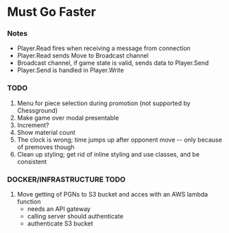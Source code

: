 # Must Go Faster

### Notes

-   Player.Read fires when receiving a message from connection
-   Player.Read sends Move to Broadcast channel
-   Broadcast channel, if game state is valid, sends data to Player.Send
-   Player.Send is handled in Player.Write

### TODO

1. Menu for piece selection during promotion (not supported by Chessground)
2. Make game over modal presentable
3. Increment?
4. Show material count
5. The clock is wrong; time jumps up after opponent move -- only because of premoves though
6. Clean up styling; get rid of inline styling and use classes, and be consistent

### DOCKER/INFRASTRUCTURE TODO
1. Move getting of PGNs to S3 bucket and acces with an AWS lambda function
    * needs an API gateway
    * calling server should authenticate
    * authenticate S3 bucket